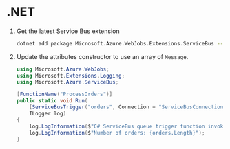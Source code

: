 # .NET

1. Get the latest Service Bus extension

    ``` bash
    dotnet add package Microsoft.Azure.WebJobs.Extensions.ServiceBus --version 4.2.0
    ```

2. Update the attributes constructor to use an array of `Message`.

    ``` csharp
    using Microsoft.Azure.WebJobs;
    using Microsoft.Extensions.Logging;
    using Microsoft.Azure.ServiceBus;

    [FunctionName("ProcessOrders")]
    public static void Run(
        [ServiceBusTrigger("orders", Connection = "ServiceBusConnection")]Message[] orders,
        ILogger log)
    {
        log.LogInformation($"C# ServiceBus queue trigger function invoked");
        log.LogInformation($"Number of orders: {orders.Length}");
    }
    ```

